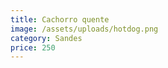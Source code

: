 ```yaml
---
title: Cachorro quente
image: /assets/uploads/hotdog.png
category: Sandes
price: 250
---
```


